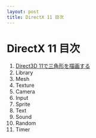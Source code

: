 ```yaml
---
layout: post
title: DirectX 11 目次
---
```

# DirectX 11 目次
1. [Direct3D 11で三角形を描画する](/blog/directx11/Direct3D-11%E3%81%A7%E4%B8%89%E8%A7%92%E5%BD%A2%E3%82%92%E6%8F%8F%E7%94%BB%E3%81%99%E3%82%8B/)
1. Library
1. Mesh
1. Texture
1. Camera
1. Input
1. Sprite
1. Text
1. Sound
1. Random
1. Timer
